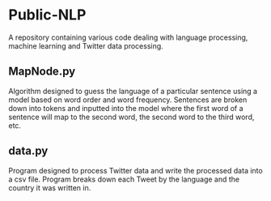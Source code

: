 # Public-NLP

A repository containing various code dealing with language processing, machine learning and Twitter data processing. 

## MapNode.py

Algorithm designed to guess the language of a particular sentence using a model based on word order and word frequency. Sentences are broken down into tokens and inputted into the model where the first word of a sentence will map to the second word, the second word to the third word, etc. 

## data.py

Program designed to process Twitter data and write the processed data into a csv file. Program breaks down each Tweet by the language and the country it was written in. 

